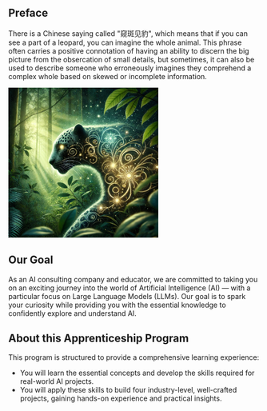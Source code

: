 ## Preface 

There is a Chinese saying called "窥斑见豹", which means that if you can see a part of a leopard, you can imagine the whole animal. This phrase often carries a positive connotation of having an ability to discern the big picture from the obsercation of small details, but sometimes, it can also be used to describe someone who erroneously imagines they comprehend a complex whole based on skewed or incomplete information.

<img src="../images/leopard.png" alt="Leopard" width="300"/>

## Our Goal

As an AI consulting company and educator, we are committed to taking you on an exciting journey into the world of Artificial Intelligence (AI) — with a particular focus on Large Language Models (LLMs). Our goal is to spark your curiosity while providing you with the essential knowledge to confidently explore and understand AI.

## About this Apprenticeship Program

This program is structured to provide a comprehensive learning experience:
-   You will learn the essential concepts and develop the skills required for real-world AI projects.
-   You will apply these skills to build four industry-level, well-crafted projects, gaining hands-on experience and practical insights.

